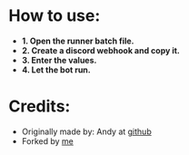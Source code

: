 # How to use:
- **1. Open the runner batch file.**
- **2. Create a discord webhook and copy it.**
- **3. Enter the values.**
- **4. Let the bot run.**

# Credits:
- Originally made by: Andy at [github](https://github.com/AndyOnTop/Simple-Discord-WebHook-Spammer)
- Forked by [me](https://guns.lol/Limpan)
